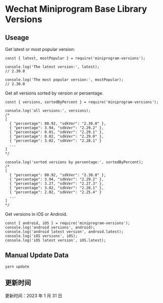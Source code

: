 
# Wechat Miniprogram Base Library Versions

## Useage

Get latest or most popular version:

```;
const { latest, mostPopular } = require('miniprogram-versions');

console.log('The latest version:', latest);
// 2.30.0

console.log('The most popular version:', mostPopular);
// 2.30.0

```

Get all versions sorted by version or persentage.

```
const { versions, sortedByPercent } = require('miniprogram-versions');

console.log('all versions:', versions);
/*
[
  { "percentage": 80.92, "sdkVer": "2.30.0" },
  { "percentage": 3.94, "sdkVer": "2.29.2" },
  { "percentage": 0.01, "sdkVer": "2.29.1" },
  { "percentage": 0.02, "sdkVer": "2.29.0" },
  { "percentage": 3.02, "sdkVer": "2.28.1" }
  ...
]
*/

console.log('sorted versions by persentage:', sortedByPercent);
/*
[
  { "percentage": 80.92, "sdkVer": "2.30.0" },
  { "percentage": 3.94, "sdkVer": "2.29.2" },
  { "percentage": 3.27, "sdkVer": "2.27.3" },
  { "percentage": 3.02, "sdkVer": "2.28.1" },
  { "percentage": 2.02, "sdkVer": "2.25.4" }
  ...
]
*/
```

Get versions in iOS or Android.

```
const { android, iOS } = require('miniprogram-versions');
console.log('android versions', android);
console.log('android latest version', android.latest);
console.log('iOS versions', iOS);
console.log('iOS latest version', iOS.latest);
```

## Manual Update Data

```
yarn update
```

## 更新时间

更新时间：2023 年 1 月 31 日
